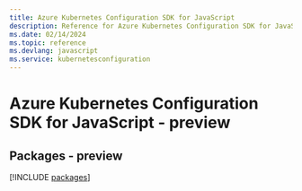 ```yaml
---
title: Azure Kubernetes Configuration SDK for JavaScript
description: Reference for Azure Kubernetes Configuration SDK for JavaScript
ms.date: 02/14/2024
ms.topic: reference
ms.devlang: javascript
ms.service: kubernetesconfiguration
---
```

# Azure Kubernetes Configuration SDK for JavaScript - preview
## Packages - preview
[!INCLUDE [packages](kubernetes-configuration-index.md)]